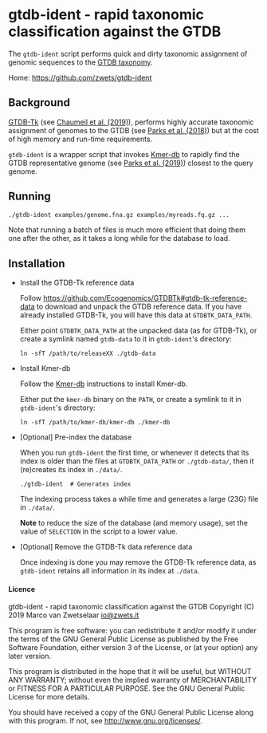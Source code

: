 # gtdb-ident - rapid taxonomic classification against the GTDB

The `gtdb-ident` script performs quick and dirty taxonomic assignment of
genomic sequences to the [GTDB taxonomy](https://gtdb.ecogenomic.org/).

Home: <https://github.com/zwets/gtdb-ident>


## Background

[GTDB-Tk](https://github.com/Ecogenomics/GTDBTk) (see
[Chaumeil et al. (2019)](https://doi.org/10.1093/bioinformatics/btz848)),
performs highly accurate taxonomic assignment of genomes to the GTDB (see
[Parks et al. (2018)](https://www.nature.com/articles/nbt.4229))
but at the cost of high memory and run-time requirements.

`gtdb-ident` is a wrapper script that invokes
[Kmer-db](https://github.com/refresh-bio/kmer-db) to rapidly find the GTDB
representative genome (see
[Parks et al. (2019)](https://www.biorxiv.org/content/10.1101/771964v2))
closest to the query genome.


## Running

```bash
./gtdb-ident examples/genome.fna.gz examples/myreads.fq.gz ...
```

Note that running a batch of files is much more efficient that doing them
one after the other, as it takes a long while for the database to load.

## Installation

* Install the GTDB-Tk reference data

  Follow <https://github.com/Ecogenomics/GTDBTk#gtdb-tk-reference-data> to
  download and unpack the GTDB reference data.  If you have already installed
  GTDB-Tk, you will have this data at `GTDBTK_DATA_PATH`.

  Either point `GTDBTK_DATA_PATH` at the unpacked data (as for GTDB-Tk), or
  create a symlink named `gtdb-data` to it in `gtdb-ident`'s directory:

      ln -sfT /path/to/releaseXX ./gtdb-data

* Install Kmer-db

  Follow the [Kmer-db](https://github.com/refresh-bio/kmer-db) instructions
  to install Kmer-db.

  Either put the `kmer-db` binary on the `PATH`, or create a symlink to it in
  `gtdb-ident`'s directory:

      ln -sfT /path/to/kmer-db/kmer-db ./kmer-db

* \[Optional\] Pre-index the database

  When you run `gtdb-ident` the first time, or whenever it detects that its
  index is older than the files at `GTDBTK_DATA_PATH` or `./gtdb-data/`, then
  it (re)creates its index in `./data/`.

      ./gtdb-ident  # Generates index

  The indexing process takes a while time and generates a large (23G) file
  in `./data/`.

  **Note** to reduce the size of the database (and memory usage), set the
  value of `SELECTION` in the script to a lower value.

* \[Optional\] Remove the GTDB-Tk data reference data

  Once indexing is done you may remove the GTDB-Tk reference data, as
  `gtdb-ident` retains all information in its index at `./data`.


#### Licence

gtdb-ident - rapid taxonomic classification against the GTDB
Copyright (C) 2019  Marco van Zwetselaar <io@zwets.it>  

This program is free software: you can redistribute it and/or modify
it under the terms of the GNU General Public License as published by
the Free Software Foundation, either version 3 of the License, or
(at your option) any later version.

This program is distributed in the hope that it will be useful,
but WITHOUT ANY WARRANTY; without even the implied warranty of
MERCHANTABILITY or FITNESS FOR A PARTICULAR PURPOSE.  See the
GNU General Public License for more details.

You should have received a copy of the GNU General Public License
along with this program.  If not, see <http://www.gnu.org/licenses/>.

